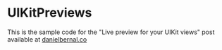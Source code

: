 # UIKitPreviews
This is the sample code for the "Live preview for your UIKit views" post available at [danielbernal.co](https://danielbernal.co/live-preview-for-your-uikit-views)
